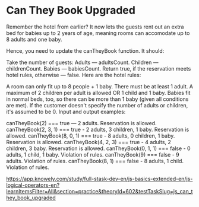 # Can They Book Upgraded

Remember the hotel from earlier? It now lets the guests rent out an extra bed for babies up to 2 years of age, meaning rooms can accomodate up to 8 adults and one baby.

Hence, you need to update the canTheyBook function. It should:

Take the number of guests:
Adults — adultsCount.
Children — childrenCount.
Babies — babiesCount.
Return true, if the reservation meets hotel rules, otherwise — false.
Here are the hotel rules:

A room can only fit up to 8 people + 1 baby.
There must be at least 1 adult.
A maximum of 2 children per adult is allowed OR 1 child and 1 baby.
Babies fit in normal beds, too, so there can be more than 1 baby (given all conditions are met).
If the customer doesn't specify the number of adults or children, it's assumed to be 0.
Input and output examples:

canTheyBook(2) === true — 2 adults. Reservation is allowed.
canTheyBook(2, 3, 1) === true - 2 adults, 3 children, 1 baby. Reservation is allowed.
canTheyBook(8, 0, 1) === true - 8 adults, 0 children, 1 baby. Reservation is allowed.
canTheyBook(4, 2, 3) === true - 4 adults, 2 children, 3 baby. Reservation is allowed.
canTheyBook(0, 1, 1) === false - 0 adults, 1 child, 1 baby. Violation of rules.
canTheyBook(9) === false - 9 adults. Violation of rules.
canTheyBook(8, 1) === false - 8 adults, 1 child. Violation of rules.

<https://app.knowely.com/study/full-stask-dev-en/js-basics-extended-en/js-logical-operators-en?learnItemsFilter=All&section=practice&theoryId=602&testTaskSlug=js_can_they_book_upgraded>
